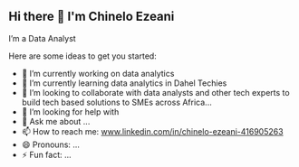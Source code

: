 ## Hi there 👋 I'm Chinelo Ezeani
 I’m a Data Analyst 


Here are some ideas to get you started:

- 🔭 I’m currently working on data analytics 
- 🌱 I’m currently learning data analytics in Dahel Techies
- 👯 I’m looking to collaborate with data analysts and other tech experts to build tech based solutions to SMEs across Africa...
- 🤔 I’m looking for help with 
- 💬 Ask me about ...
- 📫 How to reach me: www.linkedin.com/in/chinelo-ezeani-416905263
- 😄 Pronouns: ...
- ⚡ Fun fact: ...


